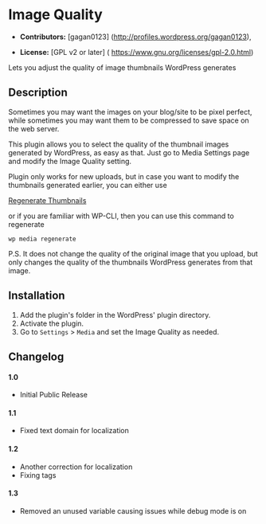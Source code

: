 # Image Quality #

* **Contributors:** [gagan0123] (http://profiles.wordpress.org/gagan0123),

* **License:** [GPL v2 or later] ( https://www.gnu.org/licenses/gpl-2.0.html)

Lets you adjust the quality of image thumbnails WordPress generates

## Description ##

Sometimes you may want the images on your blog/site to be pixel perfect, while 
sometimes you may want them to be compressed to save space on the web server.

This plugin allows you to select the quality of the thumbnail images generated 
by WordPress, as easy as that. Just go to Media Settings page and modify the Image 
Quality setting.

Plugin only works for new uploads, but in case you want to modify the thumbnails
generated earlier, you can either use

[Regenerate Thumbnails](https://wordpress.org/plugins/regenerate-thumbnails/)

or if you are familiar with WP-CLI, then you can use this command to regenerate

`wp media regenerate`

P.S. It does not change the quality of the original image that you upload, 
but only changes the quality of the thumbnails WordPress generates from that image.

## Installation ##
1. Add the plugin's folder in the WordPress' plugin directory.
1. Activate the plugin.
1. Go to `Settings` > `Media` and set the Image Quality as needed.

## Changelog ##

#### 1.0 ####
* Initial Public Release

#### 1.1 ####
* Fixed text domain for localization

#### 1.2 ####
* Another correction for localization
* Fixing tags

#### 1.3 ####
* Removed an unused variable causing issues while debug mode is on
